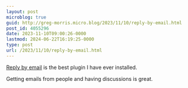 ```yaml
---
layout: post
microblog: true
guid: http://greg-morris.micro.blog/2023/11/10/reply-by-email.html
post_id: 4055296
date: 2023-11-10T09:00:26-0000
lastmod: 2024-06-22T16:19:25-0000
type: post
url: /2023/11/10/reply-by-email.html
---
```

[Reply by email](https://github.com/svendahlstrand/plugin-reply-by-email#readme) is the best plugin I have ever installed.

Getting emails from people and having discussions is great. 
